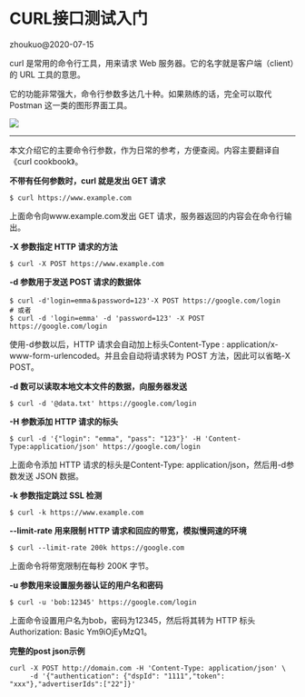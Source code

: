 # CURL接口测试入门

zhoukuo@2020-07-15

curl 是常用的命令行工具，用来请求 Web 服务器。它的名字就是客户端（client）的 URL 工具的意思。

它的功能非常强大，命令行参数多达几十种。如果熟练的话，完全可以取代 Postman 这一类的图形界面工具。

![](https://curl.haxx.se/logo/curl-logo.svg)

---

本文介绍它的主要命令行参数，作为日常的参考，方便查阅。内容主要翻译自《curl cookbook》。

**不带有任何参数时，curl 就是发出 GET 请求**

```
$ curl https://www.example.com
```

上面命令向www.example.com发出 GET 请求，服务器返回的内容会在命令行输出。

**-X 参数指定 HTTP 请求的方法**

```
$ curl -X POST https://www.example.com
```

**-d 参数用于发送 POST 请求的数据体**

```
$ curl -d'login=emma＆password=123'-X POST https://google.com/login
# 或者
$ curl -d 'login=emma' -d 'password=123' -X POST  https://google.com/login
```

使用-d参数以后，HTTP 请求会自动加上标头Content-Type : application/x-www-form-urlencoded。并且会自动将请求转为 POST 方法，因此可以省略-X POST。

**-d 数可以读取本地文本文件的数据，向服务器发送**

```
$ curl -d '@data.txt' https://google.com/login
```

**-H 参数添加 HTTP 请求的标头**

```
$ curl -d '{"login": "emma", "pass": "123"}' -H 'Content-Type:application/json' https://google.com/login
```
上面命令添加 HTTP 请求的标头是Content-Type: application/json，然后用-d参数发送 JSON 数据。

**-k 参数指定跳过 SSL 检测**

```
$ curl -k https://www.example.com
```

**--limit-rate 用来限制 HTTP 请求和回应的带宽，模拟慢网速的环境**

```
$ curl --limit-rate 200k https://google.com
```
上面命令将带宽限制在每秒 200K 字节。

**-u 参数用来设置服务器认证的用户名和密码**

```
$ curl -u 'bob:12345' https://google.com/login
```
上面命令设置用户名为bob，密码为12345，然后将其转为 HTTP 标头Authorization: Basic Ym9iOjEyMzQ1。


**完整的post json示例**

```
curl -X POST http://domain.com -H 'Content-Type: application/json' \
     -d '{"authentication": {"dspId": "1111","token": "xxx"},"advertiserIds":["22"]}'
```

